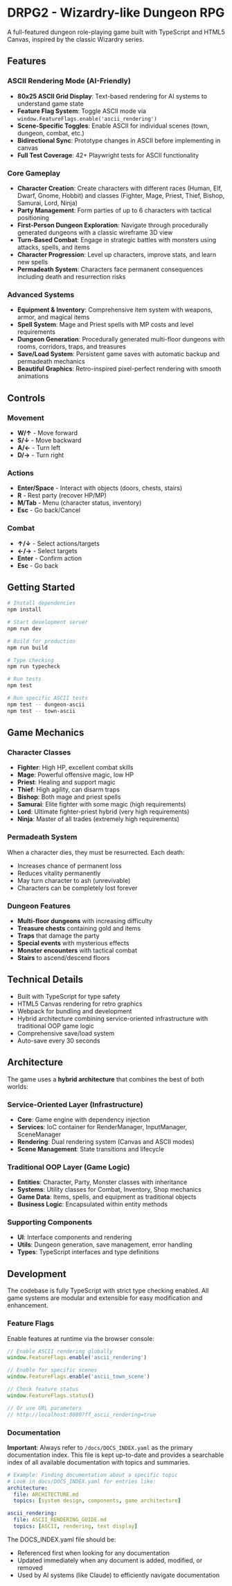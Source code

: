 # DRPG2 - Wizardry-like Dungeon RPG

A full-featured dungeon role-playing game built with TypeScript and HTML5 Canvas, inspired by the classic Wizardry series.

## Features

### ASCII Rendering Mode (AI-Friendly)
- **80x25 ASCII Grid Display**: Text-based rendering for AI systems to understand game state
- **Feature Flag System**: Toggle ASCII mode via `window.FeatureFlags.enable('ascii_rendering')`
- **Scene-Specific Toggles**: Enable ASCII for individual scenes (town, dungeon, combat, etc.)
- **Bidirectional Sync**: Prototype changes in ASCII before implementing in canvas
- **Full Test Coverage**: 42+ Playwright tests for ASCII functionality

### Core Gameplay
- **Character Creation**: Create characters with different races (Human, Elf, Dwarf, Gnome, Hobbit) and classes (Fighter, Mage, Priest, Thief, Bishop, Samurai, Lord, Ninja)
- **Party Management**: Form parties of up to 6 characters with tactical positioning
- **First-Person Dungeon Exploration**: Navigate through procedurally generated dungeons with a classic wireframe 3D view
- **Turn-Based Combat**: Engage in strategic battles with monsters using attacks, spells, and items
- **Character Progression**: Level up characters, improve stats, and learn new spells
- **Permadeath System**: Characters face permanent consequences including death and resurrection risks

### Advanced Systems
- **Equipment & Inventory**: Comprehensive item system with weapons, armor, and magical items
- **Spell System**: Mage and Priest spells with MP costs and level requirements  
- **Dungeon Generation**: Procedurally generated multi-floor dungeons with rooms, corridors, traps, and treasures
- **Save/Load System**: Persistent game saves with automatic backup and permadeath mechanics
- **Beautiful Graphics**: Retro-inspired pixel-perfect rendering with smooth animations

## Controls

### Movement
- **W/↑** - Move forward
- **S/↓** - Move backward  
- **A/←** - Turn left
- **D/→** - Turn right

### Actions
- **Enter/Space** - Interact with objects (doors, chests, stairs)
- **R** - Rest party (recover HP/MP)
- **M/Tab** - Menu (character status, inventory)
- **Esc** - Go back/Cancel

### Combat
- **↑/↓** - Select actions/targets
- **←/→** - Select targets
- **Enter** - Confirm action
- **Esc** - Go back

## Getting Started

```bash
# Install dependencies
npm install

# Start development server
npm run dev

# Build for production
npm run build

# Type checking
npm run typecheck

# Run tests
npm test

# Run specific ASCII tests
npm test -- dungeon-ascii
npm test -- town-ascii
```

## Game Mechanics

### Character Classes
- **Fighter**: High HP, excellent combat skills
- **Mage**: Powerful offensive magic, low HP
- **Priest**: Healing and support magic
- **Thief**: High agility, can disarm traps
- **Bishop**: Both mage and priest spells
- **Samurai**: Elite fighter with some magic (high requirements)
- **Lord**: Ultimate fighter-priest hybrid (very high requirements)  
- **Ninja**: Master of all trades (extremely high requirements)

### Permadeath System
When a character dies, they must be resurrected. Each death:
- Increases chance of permanent loss
- Reduces vitality permanently
- May turn character to ash (unrevivable)
- Characters can be completely lost forever

### Dungeon Features
- **Multi-floor dungeons** with increasing difficulty
- **Treasure chests** containing gold and items
- **Traps** that damage the party
- **Special events** with mysterious effects
- **Monster encounters** with tactical combat
- **Stairs** to ascend/descend floors

## Technical Details

- Built with TypeScript for type safety
- HTML5 Canvas rendering for retro graphics
- Webpack for bundling and development
- Hybrid architecture combining service-oriented infrastructure with traditional OOP game logic
- Comprehensive save/load system
- Auto-save every 30 seconds

## Architecture

The game uses a **hybrid architecture** that combines the best of both worlds:

### Service-Oriented Layer (Infrastructure)
- **Core**: Game engine with dependency injection
- **Services**: IoC container for RenderManager, InputManager, SceneManager
- **Rendering**: Dual rendering system (Canvas and ASCII modes)
- **Scene Management**: State transitions and lifecycle

### Traditional OOP Layer (Game Logic)
- **Entities**: Character, Party, Monster classes with inheritance
- **Systems**: Utility classes for Combat, Inventory, Shop mechanics
- **Game Data**: Items, spells, and equipment as traditional objects
- **Business Logic**: Encapsulated within entity methods

### Supporting Components
- **UI**: Interface components and rendering
- **Utils**: Dungeon generation, save management, error handling
- **Types**: TypeScript interfaces and type definitions

## Development

The codebase is fully TypeScript with strict type checking enabled. All game systems are modular and extensible for easy modification and enhancement.

### Feature Flags

Enable features at runtime via the browser console:

```javascript
// Enable ASCII rendering globally
window.FeatureFlags.enable('ascii_rendering')

// Enable for specific scenes
window.FeatureFlags.enable('ascii_town_scene')

// Check feature status
window.FeatureFlags.status()

// Or use URL parameters
// http://localhost:8080?ff_ascii_rendering=true
```

### Documentation

**Important**: Always refer to `/docs/DOCS_INDEX.yaml` as the primary documentation index. This file is kept up-to-date and provides a searchable index of all available documentation with topics and summaries.

```yaml
# Example: Finding documentation about a specific topic
# Look in docs/DOCS_INDEX.yaml for entries like:
architecture:
  file: ARCHITECTURE.md
  topics: [system design, components, game architecture]

ascii_rendering:
  file: ASCII_RENDERING_GUIDE.md
  topics: [ASCII, rendering, text display]
```

The DOCS_INDEX.yaml file should be:
- Referenced first when looking for any documentation
- Updated immediately when any document is added, modified, or removed
- Used by AI systems (like Claude) to efficiently navigate documentation